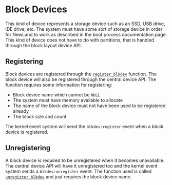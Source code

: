 # Block Devices

This kind of device represents a storage device such as an SSD, USB drive,
IDE drive, etc. The system must have some sort of storage device in order
for NewLand to work as described in the boot process documentation page.
This kind of device does not have to do with partitions, that is handled
through the block layout device API.

## Registering

Block devices are registered through the [`register_blkdev`][register_blkdev]
function. The block device will also be registered through the central device
API. The function requires some information for registering:

* Block device name which cannot be `NULL`
* The system must have memory available to allocate
* The name of the block device must not have been used to be registered already
* The block size and count

The kernel event system will send the `blkdev:register` event
when a block device is registered.

## Unregistering

A block device is required to be unregistered when it
becomes unavailable. The central device API will have it unregistered too and
the kernel event system sends a `blkdev:unregister` event. The function used is
called [`unregister_blkdev`][unregister_blkdev] and just requires the block device
name.

[register_blkdev]: https://github.com/RossComputerGuy/stardustos/blob/master/#L
[unregister_blkdev]: https://github.com/RossComputerGuy/stardustos/blob/master/#L
